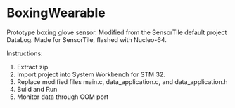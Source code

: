 # BoxingWearable
Prototype boxing glove sensor. Modified from the SensorTile default project DataLog. Made for SensorTile, flashed with Nucleo-64.

Instructions:
1. Extract zip
2. Import project into System Workbench for STM 32.
3. Replace modified files main.c, data_application.c, and data_application.h
4. Build and Run
5. Monitor data through COM port
